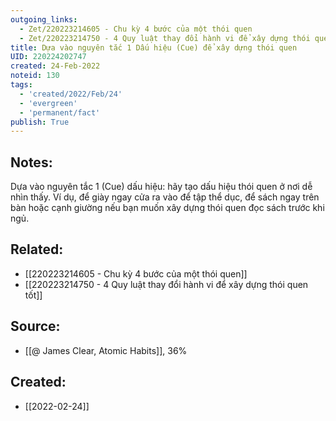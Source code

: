 ```yaml
---
outgoing_links:
  - Zet/220223214605 - Chu kỳ 4 bước của một thói quen
  - Zet/220223214750 - 4 Quy luật thay đổi hành vi để xây dựng thói quen tốt
title: Dựa vào nguyên tắc 1 Dấu hiệu (Cue) để xây dựng thói quen
UID: 220224202747
created: 24-Feb-2022
noteid: 130
tags:
  - 'created/2022/Feb/24'
  - 'evergreen'
  - 'permanent/fact'
publish: True
---
```

## Notes:
Dựa vào nguyên tắc 1 (Cue) dấu hiệu: hãy tạo dấu hiệu thói quen ở nơi dễ nhìn thấy. Ví dụ, để giày ngay cửa ra vào để tập thể dục, để sách ngay trên bàn hoặc cạnh giường nếu bạn muốn xây dựng thói quen đọc sách trước khi ngủ.

## Related:
- [[220223214605 - Chu kỳ 4 bước của một thói quen]]
- [[220223214750 - 4 Quy luật thay đổi hành vi để xây dựng thói quen tốt]]

## Source:
- [[@ James Clear, Atomic Habits]], 36%




## Created:
- [[2022-02-24]]
